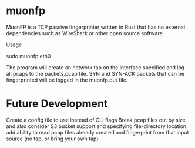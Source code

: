 # muonfp
MuonFP is a TCP passive fingerprinter written in Rust that has no external dependencies such as WireShark or other open source software.

Usage

sudo muonfp eth0

The program will create an network tap on the interface specified and log all pcaps to the packets.pcap file. SYN and SYN-ACK packets that can be fingerprinted will be logged in the muonfp.out file.

# Future Development
Create a config file to use instead of CLI flags
Break pcap files out by size and also consider S3 bucket support and specifying file-directory location
add ability to read pcap files already created and fingerprint from that input source (no tap, or bring your own tap)
